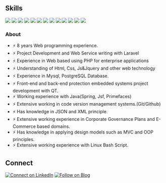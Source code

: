## Skills

[![](https://img.shields.io/badge/Laravel-bae1ff?style=for-the-badge&logo=laravel&logoColor=white)](#)
[![](https://img.shields.io/badge/Php-bae1ff?style=for-the-badge&logo=php&logoColor=white)](#)
[![](https://img.shields.io/badge/Postgresql-B5EAD7?style=for-the-badge&logo=postgresql&logoColor=white)](#)
[![](https://img.shields.io/badge/Mysql-B5EAD7?style=for-the-badge&logo=mysql&logoColor=white)](#)
[![](https://img.shields.io/badge/Jquery-ffdfba?style=for-the-badge&logo=jquery&logoColor=white)](#)
[![](https://img.shields.io/badge/JavaScript-ffdfba?style=for-the-badge&logo=javascript&logoColor=white)](#)
[![](https://img.shields.io/badge/Github-ffb3ba?style=for-the-badge&logo=github&logoColor=white)](#)
[![](https://img.shields.io/badge/HTML-ffdfba?style=for-the-badge&logo=html5&logoColor=white)](#)
[![](https://img.shields.io/badge/CSS-ffdfba?&style=for-the-badge&logo=css3&logoColor=white)](#)
[![](https://img.shields.io/badge/Json-ffdfba?style=for-the-badge&logo=json&logoColor=white)](#)
[![](https://img.shields.io/badge/Bootstrap-ffdfba?style=for-the-badge&logo=bootstrap&logoColor=white)](#)
[![](https://img.shields.io/badge/Linux-ffb3ba?style=for-the-badge&logo=linux&logoColor=white)](#)
[![](https://img.shields.io/badge/Java-bae1ff?style=for-the-badge&logo=java&logoColor=white)](#)

### About

- ⚡ 8 years Web programming experience.
- ⚡ Project Development and Web Service writing with Laravel
- ⚡ Experience in Web based using PHP for enterprise applications
- ⚡ Understanding of Html, Css, Js&Jquery and other web technology
- ⚡ Experience in Mysql, PostgreSQL Database.
- ⚡ Front-end and back-end protection embedded systems project development with QT.
- ⚡ Working experience with Java(Spring, Jsf, Primefaces)
- ⚡ Extensive working in code version management systems.(Git/Github)
- ⚡ Has knowledge in JSON and XML principle.
- ⚡ Extensive working experience in Corporate Governance Plans and E-Commerce based domains.
- ⚡ Has knowledge in applying design models such as MVC and OOP principles.
- ⚡ Extensive working experience with Linux Bash Script. 

## Connect

[![Connect on LinkedIn](https://img.shields.io/badge/LinkedIn-0077B5?style=for-the-badge&logo=linkedin&logoColor=white)](https://www.linkedin.com/in/mehmet-düzoylum-563a8547/)
[![Follow on Blog](https://img.shields.io/badge/Medium-12100E?style=for-the-badge&logo=medium&logoColor=white)](https://mduzoylum.medium.com)  

